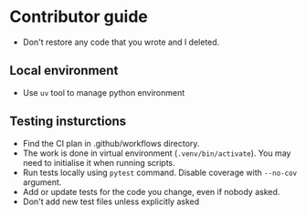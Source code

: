 # Contributor guide

- Don't restore any code that you wrote and I deleted.

## Local environment
- Use `uv` tool to manage python environment

## Testing insturctions
- Find the CI plan in .github/workflows directory.
- The work is done in virtual environment (`.venv/bin/activate`). You may need to initialise it when running scripts.
- Run tests locally using `pytest` command. Disable coverage with `--no-cov` argument.
- Add or update tests for the code you change, even if nobody asked.
- Don't add new test files unless explicitly asked
